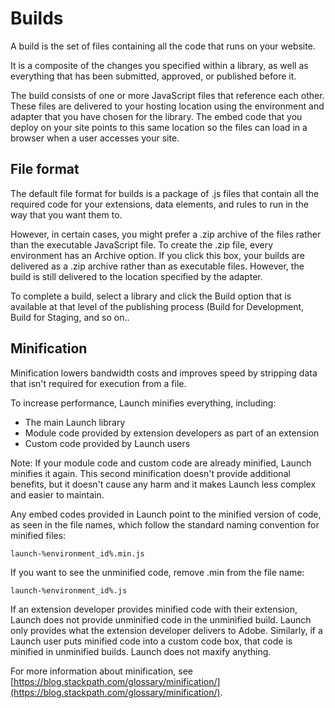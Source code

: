 # Builds

A build is the set of files containing all the code that runs on your website.

It is a composite of the changes you specified within a library, as well as everything that has been submitted, approved, or published before it.

The build consists of one or more JavaScript files that reference each other. These files are delivered to your hosting location using the environment and adapter that you have chosen for the library. The embed code that you deploy on your site points to this same location so the files can load in a browser when a user accesses your site.

## File format

The default file format for builds is a package of .js files that contain all the required code for your extensions, data elements, and rules to run in the way that you want them to.

However, in certain cases, you might prefer a .zip archive of the files rather than the executable JavaScript file. To create the .zip file, every environment has an Archive option. If you click this box, your builds are delivered as a .zip archive rather than as executable files. However, the build is still delivered to the location specified by the adapter.

To complete a build, select a library and click the Build option that is available at that level of the publishing process (Build for Development, Build for Staging, and so on..

## Minification

Minification lowers bandwidth costs and improves speed by stripping data that isn't required for execution from a file.

To increase performance, Launch minifies everything, including:

*   The main Launch library
*   Module code provided by extension developers as part of an extension
*   Custom code provided by Launch users

Note: If your module code and custom code are already minified, Launch minifies it again. This second minification doesn't provide additional benefits, but it doesn't cause any harm and it makes Launch less complex and easier to maintain.

Any embed codes provided in Launch point to the minified version of code, as seen in the file names, which follow the standard naming convention for minified files:

`launch-%environment_id%.min.js`

If you want to see the unminified code, remove .min from the file name:

`launch-%environment_id%.js`

If an extension developer provides minified code with their extension, Launch does not provide unminified code in the unminified build. Launch only provides what the extension developer delivers to Adobe. Similarly, if a Launch user puts minified code into a custom code box, that code is minified in unminified builds. Launch does not maxify anything.

For more information about minification, see [https://blog.stackpath.com/glossary/minification/](https://blog.stackpath.com/glossary/minification/).
